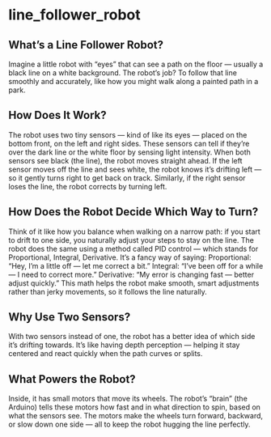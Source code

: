 # line_follower_robot

## What’s a Line Follower Robot?
  Imagine a little robot with “eyes” that can see a path on the floor — usually a black line on a white background. The robot’s job? To follow that line smoothly and accurately,
like how you might walk along a painted path in a park.

## How Does It Work?
  The robot uses two tiny sensors — kind of like its eyes — placed on the bottom front, on the left and right sides. These sensors can tell if they’re over the dark line or the white floor by sensing light intensity.
  When both sensors see black (the line), the robot moves straight ahead.
  If the left sensor moves off the line and sees white, the robot knows it’s drifting left — so it gently turns right to get back on track.
  Similarly, if the right sensor loses the line, the robot corrects by turning left.

## How Does the Robot Decide Which Way to Turn?
  Think of it like how you balance when walking on a narrow path: if you start to drift to one side, you naturally adjust your steps to stay on the line.
  The robot does the same using a method called PID control — which stands for Proportional, Integral, Derivative. It’s a fancy way of saying:
    Proportional: “Hey, I’m a little off — let me correct a bit.”
    Integral: “I’ve been off for a while — I need to correct more.”
    Derivative: “My error is changing fast — better adjust quickly.”
  This math helps the robot make smooth, smart adjustments rather than jerky movements, so it follows the line naturally.

## Why Use Two Sensors?
  With two sensors instead of one, the robot has a better idea of which side it’s drifting towards.
  It’s like having depth perception — helping it stay centered and react quickly when the path curves or splits.

## What Powers the Robot?
  Inside, it has small motors that move its wheels. The robot’s “brain” (the Arduino) tells these motors how fast and in what direction to spin, based on what the sensors see.
  The motors make the wheels turn forward, backward, or slow down one side — all to keep the robot hugging the line perfectly.
